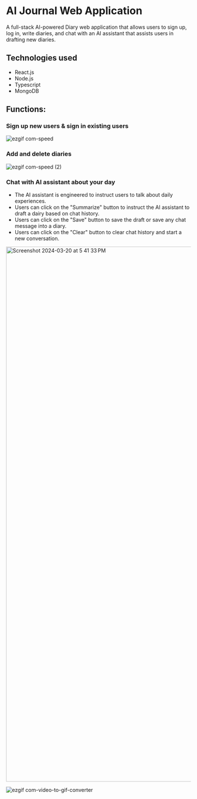 # AI Journal Web Application

A full-stack AI-powered Diary web application that allows users to sign up, log in, write diaries, and chat with an AI assistant that assists users
in drafting new diaries.

## Technologies used
- React.js
- Node.js
- Typescript
- MongoDB

## Functions:

### Sign up new users & sign in existing users
![ezgif com-speed](https://github.com/SibylYang/AI-Diary-Node-Web-APP/assets/24437558/2414979c-7aaa-43d3-9031-66f6b59c26c0)

### Add and delete diaries
![ezgif com-speed (2)](https://github.com/SibylYang/AI-Diary-Node-Web-APP/assets/24437558/e3df83fb-b09c-47a6-b10c-bc0f6f609a50)

### Chat with AI assistant about your day
- The AI assistant is engineered to instruct users to talk about daily experiences.
- Users can click on the "Summarize" button to instruct the AI assistant to draft a dairy based on chat history.
- Users can click on the "Save" button to save the draft or save any chat message into a diary.
- Users can click on the "Clear" button to clear chat history and start a new conversation.

  
<img width="1458" alt="Screenshot 2024-03-20 at 5 41 33 PM" src="https://github.com/SibylYang/AI-Diary-Node-Web-APP/assets/24437558/2a745d5e-0749-46f5-9dd1-be5e091d8281">

![ezgif com-video-to-gif-converter](https://github.com/SibylYang/AI-Diary-Node-Web-APP/assets/24437558/ce913b07-91c2-4fc2-bb09-f8886b5ed327)
